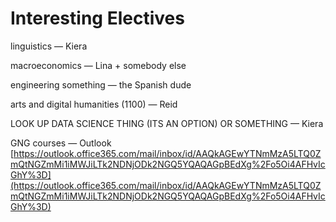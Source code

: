 # Interesting Electives

linguistics &mdash; Kiera

macroeconomics &mdash; Lina + somebody else

engineering something &mdash; the Spanish dude

arts and digital humanities (1100) &mdash; Reid

LOOK UP DATA SCIENCE THING (ITS AN OPTION) OR SOMETHING &mdash; Kiera

GNG courses &mdash; Outlook [https://outlook.office365.com/mail/inbox/id/AAQkAGEwYTNmMzA5LTQ0ZmQtNGZmMi1iMWJiLTk2NDNjODk2NGQ5YQAQAGpBEdXg%2Fo5Oi4AFHvIcGhY%3D](https://outlook.office365.com/mail/inbox/id/AAQkAGEwYTNmMzA5LTQ0ZmQtNGZmMi1iMWJiLTk2NDNjODk2NGQ5YQAQAGpBEdXg%2Fo5Oi4AFHvIcGhY%3D)
